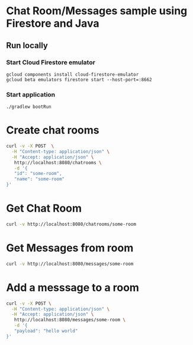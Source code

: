# Chat Room/Messages sample using Firestore and Java

## Run locally

### Start Cloud Firestore emulator

```shell
gcloud components install cloud-firestore-emulator
gcloud beta emulators firestore start --host-port=:8662
```

### Start application

```shell
./gradlew bootRun
```
# Create chat rooms

```sh
curl -v -X POST  \
  -H "Content-type: application/json" \
  -H "Accept: application/json" \
   http://localhost:8080/chatrooms \
   -d '{
   "id": "some-room",
   "name": "some-room"
}'
```

# Get Chat Room

```sh
curl -v http://localhost:8080/chatrooms/some-room
```

# Get Messages from room

```sh
curl -v http://localhost:8080/messages/some-room
```

# Add a messsage to a room

```sh
curl -v -X POST \
  -H "Content-type: application/json" \
  -H "Accept: application/json" \
   http://localhost:8080/messages/some-room \
   -d '{
   "payload": "hello world"
}'
```
